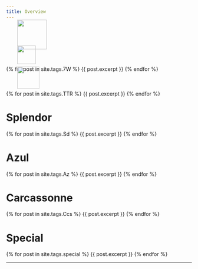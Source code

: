 ```yaml
---
title: Overview
---
```


<div>
 <img src="/wpoc/assets/images/7W.jpg" width="80" style="display: block; margin-left: 30px; margin-bottom: 5px; margin-top:-15px"/>
</div>
<div>
 <img src="/wpoc/assets/images/7W.jpg" width="50" style="display: block; margin-left: 30px; margin-bottom: 5px; margin-top:-15px"/>
</div>
{% for post in site.tags.7W %}
{{ post.excerpt }}
{% endfor %}
<br>

<div>
 <img src="/wpoc/assets/images/TTR.jpg" width="60" style="display: block; margin-left: 30px; margin-bottom: 5px; margin-top:-15px"/>
</div>
{% for post in site.tags.TTR %}
{{ post.excerpt }}
{% endfor %}
<br>

# Splendor
{% for post in site.tags.Sd %}
{{ post.excerpt }}
{% endfor %}
<br>

# Azul
{% for post in site.tags.Az %}
{{ post.excerpt }}
{% endfor %}
<br>

# Carcassonne
{% for post in site.tags.Ccs %}
{{ post.excerpt }}
{% endfor %}
<br>

# Special
{% for post in site.tags.special %}
{{ post.excerpt }}
{% endfor %}
<br>

---




